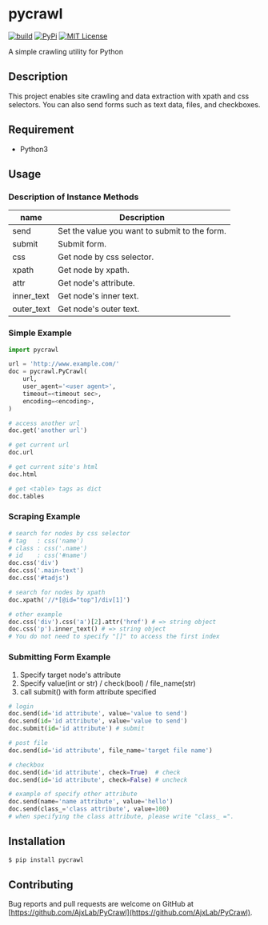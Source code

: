 pycrawl
=======

[![build](https://github.com/AjxLab/pycrawl/workflows/build/badge.svg)](https://github.com/AjxLab/pycrawl/actions)
[![PyPi](https://badge.fury.io/py/pycrawl.svg)](https://pypi.python.org/pypi/pycrawl/)
[![MIT License](http://img.shields.io/badge/license-MIT-blue.svg?style=flat)](LICENSE)

A simple crawling utility for Python

## Description

This project enables site crawling and data extraction with xpath and css selectors.
You can also send forms such as text data, files, and checkboxes.


## Requirement
- Python3


## Usage
### Description of Instance Methods
name       | Description
-----------|----------------------------------------------
send       | Set the value you want to submit to the form.
submit     | Submit form.
css        | Get node by css selector.
xpath      | Get node by xpath.
attr       | Get node's attribute.
inner_text | Get node's inner text.
outer_text | Get node's outer text.

### Simple Example
```python
import pycrawl

url = 'http://www.example.com/'
doc = pycrawl.PyCrawl(
	url,
	user_agent='<user agent>',
	timeout=<timeout sec>,
	encoding=<encoding>,
)

# access another url
doc.get('another url')

# get current url
doc.url

# get current site's html
doc.html

# get <table> tags as dict
doc.tables
```

### Scraping Example
```python
# search for nodes by css selector
# tag   : css('name')
# class : css('.name')
# id    : css('#name')
doc.css('div')
doc.css('.main-text')
doc.css('#tadjs')

# search for nodes by xpath
doc.xpath('//*[@id="top"]/div[1]')

# other example
doc.css('div').css('a')[2].attr('href') # => string object
doc.css('p').inner_text() # => string object
# You do not need to specify "[]" to access the first index
```

### Submitting Form Example
1. Specify target node's attribute
2. Specify value(int or str) / check(bool) / file_name(str)
3. call submit() with form attribute specified
```python
# login
doc.send(id='id attribute', value='value to send')
doc.send(id='id attribute', value='value to send')
doc.submit(id='id attribute') # submit

# post file
doc.send(id='id attribute', file_name='target file name')

# checkbox
doc.send(id='id attribute', check=True)  # check
doc.send(id='id attribute', check=False) # uncheck

# example of specify other attribute
doc.send(name='name attribute', value='hello')
doc.send(class_='class attribute', value=100)
# when specifying the class attribute, please write "class_ =".
```


## Installation
```sh
$ pip install pycrawl
```

## Contributing
Bug reports and pull requests are welcome on GitHub at [https://github.com/AjxLab/PyCrawl](https://github.com/AjxLab/PyCrawl).